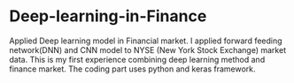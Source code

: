 # Deep-learning-in-Finance
Applied Deep learning model in Financial market.
I applied forward feeding network(DNN) and CNN model to NYSE (New York Stock Exchange) market data. This is my first experience combining deep learning method and finance market. The coding part uses python and keras framework. 

